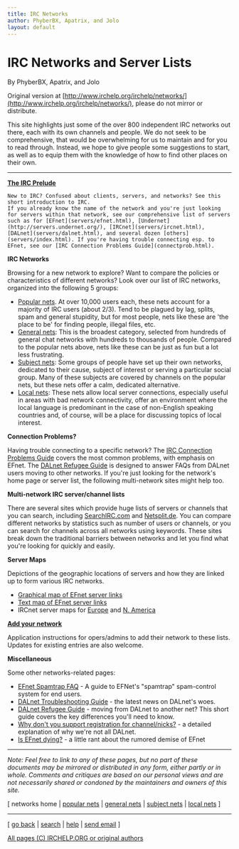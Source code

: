 ```yaml
---
title: IRC Networks
author: PhyberBX, Apatrix, and Jolo
layout: default
---
```


# IRC Networks and Server Lists

By PhyberBX, Apatrix, and Jolo

Original version at [http://www.irchelp.org/irchelp/networks/](http://www.irchelp.org/irchelp/networks/), please do not mirror or distribute.

This site highlights just some of the over 800 independent IRC networks out
there, each with its own channels and people. We do not seek to be
comprehensive, that would be overwhelming for us to maintain and for you to
read through. Instead, we hope to give people some suggestions to start, as
well as to equip them with the knowledge of how to find other places on their
own.

* * *

**[The IRC Prelude](http://www.irchelp.org/irchelp/new2irc.html)**

    New to IRC? Confused about clients, servers, and networks? See this short introduction to IRC.
    If you already know the name of the network and you're just looking for servers within that network, see our comprehensive list of servers such as for [EFnet](servers/efnet.html), [Undernet](http://servers.undernet.org/), [IRCnet](servers/ircnet.html), [DALnet](servers/dalnet.html), and several dozen [others](servers/index.html). If you're having trouble connecting esp. to EFnet, see our [IRC Connection Problems Guide](connectprob.html).

**IRC Networks**

Browsing for a new network to explore? Want to compare the policies or
characteristics of different networks? Look over our list of IRC networks,
organized into the following 5 groups:

  * [Popular nets](popular.html). At over 10,000 users each, these nets account for a majority of IRC users (about 2/3). Tend to be plagued by lag, splits, spam and general stupidity, but for most people, nets like these are 'the place to be' for finding people, illegal files, etc.
  * [General nets](general.html): This is the broadest category, selected from hundreds of general chat networks with hundreds to thousands of people. Compared to the popular nets above, nets like these can be just as fun but a lot less frustrating.
  * [Subject nets](subject.html): Some groups of people have set up their own networks, dedicated to their cause, subject of interest or serving a particular social group. Many of these subjects are covered by channels on the popular nets, but these nets offer a calm, dedicated alternative.
  * [Local nets](local.html): These nets allow local server connections, especially useful in areas with bad network connectivity, offer an environment where the local language is predominant in the case of non-English speaking countries and, of course, will be a place for discussing topics of local interest.

**Connection Problems?**

Having trouble connecting to a specific network? The [IRC Connection Problems Guide](connectprob.html) covers the most common problems, with emphasis on EFnet. The [DALnet Refugee Guide](dalrefugee.html) is designed to answer FAQs from DALnet users moving to other networks. If you're just looking for the network's home page or server list, the following multi-network sites might help too.

**Multi-network IRC server/channel lists**

There are several sites which provide huge lists of servers or channels that you can search, including [SearchIRC.com](http://searchirc.com/networks.php) and [Netsplit.de](http://irc.netsplit.de/networks/). You can compare different networks by statistics such as number of users or channels, or you can search for channels across all networks using keywords. These sites break down the traditional barriers between networks and let you find what you're looking for quickly and easily.

**Server Maps**

Depictions of the geographic locations of servers and how they are linked up to form various IRC networks.

  * [Graphical map of EFnet server links](http://map.efnet.org/)
  * [Text map of EFnet server links](servermap.html)
  * IRCnet server maps for [Europe](http://www.ludd.luth.se/irc/map.html) and [N. America](http://www.ludd.luth.se/irc/usmap.html)

**[Add your network](addreq.html)**

Application instructions for opers/admins to add their network to these lists. Updates for existing entries are also welcome.

**Miscellaneous**

Some other networks-related pages:

  * [EFnet Spamtrap FAQ](spamtrap.html) - A guide to EFNet's "spamtrap" spam-control system for end users.
  * [DALnet Troubleshooting Guide](servers/dalnet.html) - the latest news on DALnet's woes.
  * [DALnet Refugee Guide](dalrefugee.html) - moving from DALnet to another net? This short guide covers the key differences you'll need to know.
  * [Why don't you support registration for channel/nicks?](noserv.html) - a detailed explanation of why we're not all DALnet.
  * [Is EFnet dying?](efnetsux.html) - a little rant about the rumored demise of EFnet

* * *

_Note: Feel free to link to any of these pages, but no part of these documents
may be mirrored or distributed in any form, either partly or in whole.
Comments and critiques are based on our personal views and are not necessarily
shared or condoned by the maintainers and owners of this site._

[ networks home | [popular nets](popular.html) | [general nets](general.html)
| [subject nets](subject.html) | [local nets](local.html) ]

* * *



[ [go back](/) | [search](/irchelp/search_engine.cgi) |
[help](/irchelp/help.html) | [send email](/irchelp/mail.cgi) ]

[All pages (C) IRCHELP.ORG or original authors](/irchelp/credit.html)
